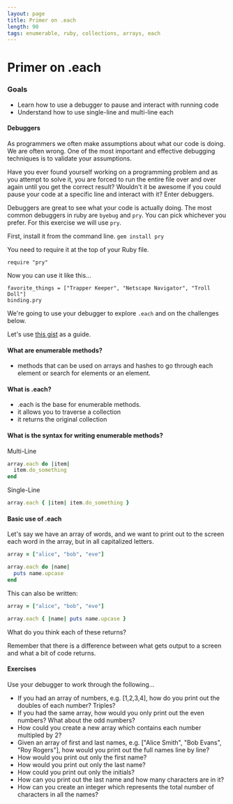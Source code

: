 ```yaml
---
layout: page
title: Primer on .each
length: 90
tags: enumerable, ruby, collections, arrays, each
---
```


# Primer on .each

### Goals

* Learn how to use a debugger to pause and interact with running code
* Understand how to use single-line and multi-line each

#### Debuggers

As programmers we often make assumptions about what our code is doing. We are often wrong. One of the most important and effective debugging techniques is to validate your assumptions.

Have you ever found yourself working on a programming problem and as you attempt to solve it, you are forced to run the entire file over and over again until you get the correct result? Wouldn't it be awesome if you could pause your code at a specific line and interact with it? Enter debuggers.

Debuggers are great to see what your code is actually doing. The most common debuggers in ruby are `byebug` and `pry`. You can pick whichever you prefer. For this exercise we will use `pry`.

First, install it from the command line.
`gem install pry`

You need to require it at the top of your Ruby file.

```
require "pry"
```

Now you can use it like this...

```
favorite_things = ["Trapper Keeper", "Netscape Navigator", "Troll Doll"]
binding.pry
```

We're going to use your debugger to explore `.each` and on the challenges below.

Let's use [this gist](https://gist.github.com/jmejia/04924190362f64fc49ab) as a guide.

#### What are enumerable methods?

* methods that can be used on arrays and hashes to go through each element or
search for elements or  an element.

#### What is .each?

* .each is the base for enumerable methods.
* it allows you to traverse a collection
* it returns the original collection

#### What is the syntax for writing enumerable methods?

Multi-Line

```ruby
array.each do |item|
  item.do_something
end
```

Single-Line

```ruby
array.each { |item| item.do_something }
```

#### Basic use of .each

Let's say we have an array of words, and we want to print out to the screen
each word in the array, but in all capitalized letters.

```ruby
array = ["alice", "bob", "eve"]

array.each do |name|
  puts name.upcase
end
```

This can also be written:

```ruby
array = ["alice", "bob", "eve"]

array.each { |name| puts name.upcase }
```

What do you think each of these returns?

Remember that there is a difference between what gets output to a screen
and what a bit of code returns.

#### Exercises

Use your debugger to work through the following...

* If you had an array of numbers, e.g. [1,2,3,4], how do you print out the
doubles of each number? Triples?
* If you had the same array, how would you only print out the even numbers?
What about the odd numbers?
* How could you create a new array which contains each number multipled by 2?
* Given an array of first and last names, e.g. ["Alice Smith", "Bob Evans",
"Roy Rogers"],  how would you print out the full names line by line?
* How would you print out only the first name?
* How would you print out only the last name?
* How could you print out only the initials?
* How can you print out the last name and how many characters are in it?
* How can you create an integer which represents the total number of characters in all the names?
